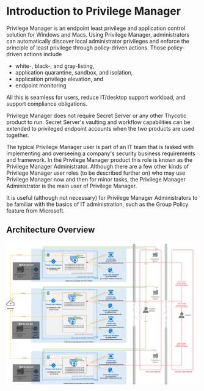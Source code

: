 [title]: # (Privilege Manager)
[tags]: # (role,cli)
[priority]: # (100)

# Introduction to Privilege Manager

Privilege Manager is an endpoint least privilege and application control solution for Windows and Macs. Using Privilege Manager, administrators can automatically discover local administrator privileges and enforce the principle of least privilege through policy-driven actions. Those policy-driven actions include

* white-, black-, and gray-listing,
* application quarantine, sandbox, and isolation,
* application privilege elevation, and
* endpoint monitoring

All this is seamless for users, reduce IT/desktop support workload, and support compliance obligations.

Privilege Manager does not require Secret Server or any other Thycotic product to run. Secret Server's vaulting and workflow capabilities can be extended to privileged endpoint accounts when the two products are used together.

The typical Privilege Manager user is part of an IT team that is tasked with implementing and overseeing a company's security business requirements and framework. In the Privilege Manager product this role is known as the Privilege Manager Administrator. Although there are a few other kinds of Privilege Manager user roles (to be described further on) who may use Privilege Manager now and then for minor tasks, the Privilege Manager Administrator is the main user of Privilege Manager.

It is useful (although not necessary) for Privilege Manager Administrators to be familiar with the basics of IT administration, such as the Group Policy feature from Microsoft.

## Architecture Overview

![PM Implementation Overview](../pm/ug/images/pm_estate.png)

<!--
### General Architecture

![PM General Architecture](../pm/ug/images/pm_arch.png)

### Cloud Architecture for Azure and Amazon AWS Hosted Environments

![PM Cloud Architecture](../pm/ug/images/pm_arch_cloud.png)

### Proxy or Azure Bus Architecture for Environments without Internet Access

![PM No Internet](../pm/ug/images/pm_arch_nowww.png)
-->
